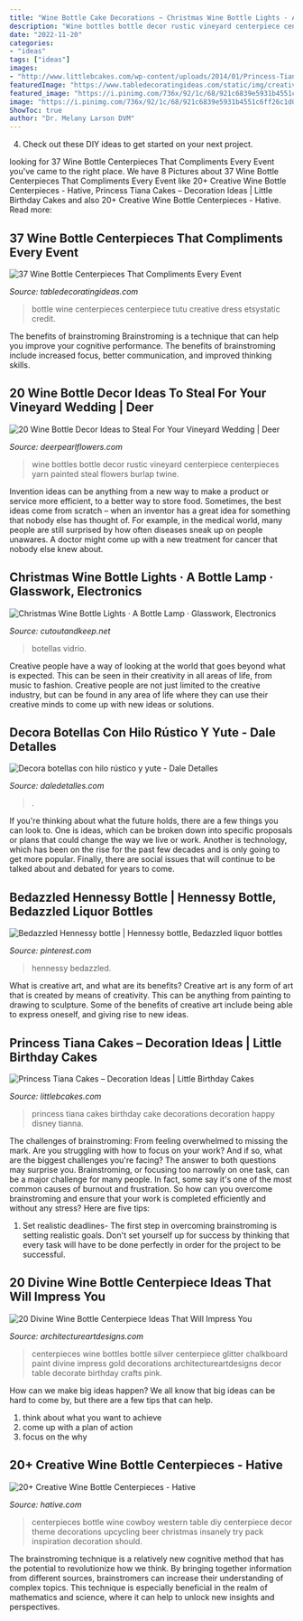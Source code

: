 ```yaml
---
title: "Wine Bottle Cake Decorations ~ Christmas Wine Bottle Lights · A Bottle Lamp · Glasswork, Electronics"
description: "Wine bottles bottle decor rustic vineyard centerpiece centerpieces yarn painted steal flowers burlap twine"
date: "2022-11-20"
categories:
- "ideas"
tags: ["ideas"]
images:
- "http://www.littlebcakes.com/wp-content/uploads/2014/01/Princess-Tiana-Cake-Decorations.jpg"
featuredImage: "https://www.tabledecoratingideas.com/static/img/creative-wine-bottle-tutu-dress-centerpiece-730.jpg"
featured_image: "https://i.pinimg.com/736x/92/1c/68/921c6839e5931b4551c6ff26c1d0bb93.jpg"
image: "https://i.pinimg.com/736x/92/1c/68/921c6839e5931b4551c6ff26c1d0bb93.jpg"
ShowToc: true
author: "Dr. Melany Larson DVM"
---
```



4. Check out these DIY ideas to get started on your next project.

	

		
looking for 37 Wine Bottle Centerpieces That Compliments Every Event you've came to the right place. We have 8 Pictures about 37 Wine Bottle Centerpieces That Compliments Every Event like 20+ Creative Wine Bottle Centerpieces - Hative, Princess Tiana Cakes – Decoration Ideas | Little Birthday Cakes and also 20+ Creative Wine Bottle Centerpieces - Hative. Read more:
		
    
## 37 Wine Bottle Centerpieces That Compliments Every Event

<img loading=lazy src="https://www.tabledecoratingideas.com/static/img/creative-wine-bottle-tutu-dress-centerpiece-730.jpg" onerror="this.onerror=null;this.src='https://tse2.mm.bing.net/th?id=OIP.svghIOECdCq7JaHmBpmZPgHaJ3&amp;pid=15.1';" alt="37 Wine Bottle Centerpieces That Compliments Every Event">

_Source: tabledecoratingideas.com_

>bottle wine centerpieces centerpiece tutu creative dress etsystatic credit. 

	

The benefits of brainstroming
Brainstroming is a technique that can help you improve your cognitive performance. The benefits of brainstroming include increased focus, better communication, and improved thinking skills.

    
## 20 Wine Bottle Decor Ideas To Steal For Your Vineyard Wedding | Deer

<img loading=lazy src="http://www.deerpearlflowers.com/wp-content/uploads/2015/03/yarn-wrapped-wine-bottles-wedding-centerpiece.jpg" onerror="this.onerror=null;this.src='https://tse1.mm.bing.net/th?id=OIP.SGRiKiOphKu5sRtXcxvtmQHaLZ&amp;pid=15.1';" alt="20 Wine Bottle Decor Ideas to Steal For Your Vineyard Wedding | Deer">

_Source: deerpearlflowers.com_

>wine bottles bottle decor rustic vineyard centerpiece centerpieces yarn painted steal flowers burlap twine. 

	

Invention ideas can be anything from a new way to make a product or service more efficient, to a better way to store food. Sometimes, the best ideas come from scratch – when an inventor has a great idea for something that nobody else has thought of. For example, in the medical world, many people are still surprised by how often diseases sneak up on people unawares. A doctor might come up with a new treatment for cancer that nobody else knew about.

    
## Christmas Wine Bottle Lights · A Bottle Lamp · Glasswork, Electronics

<img loading=lazy src="https://images.coplusk.net/project_images/81455/image/DSCN0571_1296953952.jpg" onerror="this.onerror=null;this.src='https://tse2.mm.bing.net/th?id=OIP.vFwYTQIUfhIEQLXx0DzqZgHaJ4&amp;pid=15.1';" alt="Christmas Wine Bottle Lights · A Bottle Lamp · Glasswork, Electronics">

_Source: cutoutandkeep.net_

>botellas vidrio. 

	

Creative people have a way of looking at the world that goes beyond what is expected. This can be seen in their creativity in all areas of life, from music to fashion. Creative people are not just limited to the creative industry, but can be found in any area of life where they can use their creative minds to come up with new ideas or solutions.

    
## Decora Botellas Con Hilo Rústico Y Yute - Dale Detalles

<img loading=lazy src="https://i1.wp.com/www.daledetalles.com/wp-content/uploads/2017/02/botellas-de-vidrio-decoradas8.jpg?resize=569%2C853" onerror="this.onerror=null;this.src='https://tse1.mm.bing.net/th?id=OIP.LvdZS0lSX1JPyj_9mn8TdAHaLG&amp;pid=15.1';" alt="Decora botellas con hilo rústico y yute - Dale Detalles">

_Source: daledetalles.com_

>. 

	

If you're thinking about what the future holds, there are a few things you can look to. One is ideas, which can be broken down into specific proposals or plans that could change the way we live or work. Another is technology, which has been on the rise for the past few decades and is only going to get more popular. Finally, there are social issues that will continue to be talked about and debated for years to come.

    
## Bedazzled Hennessy Bottle | Hennessy Bottle, Bedazzled Liquor Bottles

<img loading=lazy src="https://i.pinimg.com/736x/92/1c/68/921c6839e5931b4551c6ff26c1d0bb93.jpg" onerror="this.onerror=null;this.src='https://tse3.mm.bing.net/th?id=OIP.jG-zAtQedtHMqs83-Um5IgHaHa&amp;pid=15.1';" alt="Bedazzled Hennessy bottle | Hennessy bottle, Bedazzled liquor bottles">

_Source: pinterest.com_

>hennessy bedazzled. 

	

What is creative art, and what are its benefits?
Creative art is any form of art that is created by means of creativity. This can be anything from painting to drawing to sculpture. Some of the benefits of creative art include being able to express oneself, and giving rise to new ideas.

    
## Princess Tiana Cakes – Decoration Ideas | Little Birthday Cakes

<img loading=lazy src="http://www.littlebcakes.com/wp-content/uploads/2014/01/Princess-Tiana-Cake-Decorations.jpg" onerror="this.onerror=null;this.src='https://tse3.mm.bing.net/th?id=OIP.gtGxmQkgd_ObSYBWJpchFAHaLG&amp;pid=15.1';" alt="Princess Tiana Cakes – Decoration Ideas | Little Birthday Cakes">

_Source: littlebcakes.com_

>princess tiana cakes birthday cake decorations decoration happy disney tianna. 

	

The challenges of brainstroming: From feeling overwhelmed to missing the mark.
Are you struggling with how to focus on your work? And if so, what are the biggest challenges you're facing? The answer to both questions may surprise you. Brainstroming, or focusing too narrowly on one task, can be a major challenge for many people. In fact, some say it's one of the most common causes of burnout and frustration. 
So how can you overcome brainstroming and ensure that your work is completed efficiently and without any stress? Here are five tips: 

1. Set realistic deadlines- The first step in overcoming brainstroming is setting realistic goals. Don't set yourself up for success by thinking that every task will have to be done perfectly in order for the project to be successful.

    
## 20 Divine Wine Bottle Centerpiece Ideas That Will Impress You

<img loading=lazy src="https://www.architectureartdesigns.com/wp-content/uploads/2016/10/17-10.jpg" onerror="this.onerror=null;this.src='https://tse1.mm.bing.net/th?id=OIP.o5QKgf9amLJQTKv1pN0RYAHaJ4&amp;pid=15.1';" alt="20 Divine Wine Bottle Centerpiece Ideas That Will Impress You">

_Source: architectureartdesigns.com_

>centerpieces wine bottles bottle silver centerpiece glitter chalkboard paint divine impress gold decorations architectureartdesigns decor table decorate birthday crafts pink. 

	

How can we make big ideas happen?
We all know that big ideas can be hard to come by, but there are a few tips that can help. 
1. think about what you want to achieve 
2. come up with a plan of action 
3. focus on the why 

    
## 20+ Creative Wine Bottle Centerpieces - Hative

<img loading=lazy src="https://hative.com/wp-content/uploads/2014/03/wine-bottle-centerpieces/3-diy-cowboy-bottle-centerpiece.jpg" onerror="this.onerror=null;this.src='https://tse3.mm.bing.net/th?id=OIP._TxugBHzeC50XHYYyF09gQHaKC&amp;pid=15.1';" alt="20+ Creative Wine Bottle Centerpieces - Hative">

_Source: hative.com_

>centerpieces bottle wine cowboy western table diy centerpiece decor theme decorations upcycling beer christmas insanely try pack inspiration decoration should. 

	

The brainstroming technique is a relatively new cognitive method that has the potential to revolutionize how we think. By bringing together information from different sources, brainstromers can increase their understanding of complex topics. This technique is especially beneficial in the realm of mathematics and science, where it can help to unlock new insights and perspectives.

